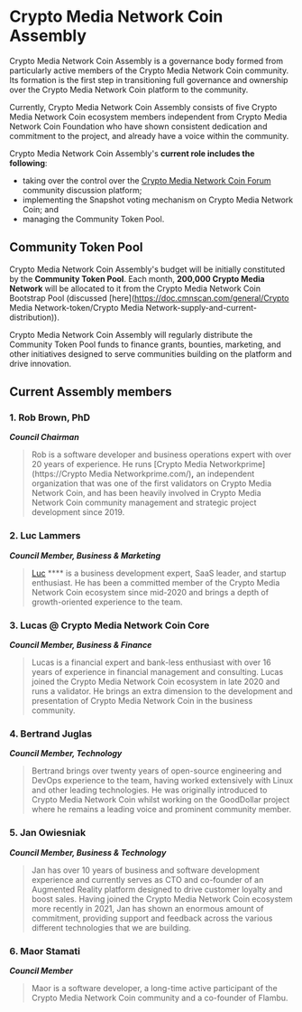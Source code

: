 # Crypto Media Network Coin Assembly

Crypto Media Network Coin Assembly is a governance body formed from particularly active members of the Crypto Media Network Coin community. Its formation is the first step in transitioning full governance and ownership over the Crypto Media Network Coin platform to the community. &#x20;

Currently, Crypto Media Network Coin Assembly consists of five Crypto Media Network Coin ecosystem members independent from Crypto Media Network Coin Foundation who have shown consistent dedication and commitment to the project, and already have a voice within the community.

Crypto Media Network Coin Assembly's **current role includes the following**:&#x20;

* taking over the control over the [Crypto Media Network Coin Forum](https://forum.cmnscan.com/) community discussion platform;
* implementing the Snapshot voting mechanism on Crypto Media Network Coin; and
* managing the Community Token Pool.

## Community Token Pool

Crypto Media Network Coin Assembly's budget will be initially constituted by the **Community Token Pool**. Each month, **200,000 Crypto Media Network** will be allocated to it from the Crypto Media Network Coin Bootstrap Pool (discussed [here](https://doc.cmnscan.com/general/Crypto Media Network-token/Crypto Media Network-supply-and-current-distribution)).

Crypto Media Network Coin Assembly will regularly distribute the Community Token Pool funds to finance grants, bounties, marketing, and other initiatives designed to serve communities building on the platform and drive innovation. &#x20;

## Current Assembly members

### **1. Rob Brown, PhD** <a href="#b624" id="b624"></a>

_**Council Chairman**_

> Rob is a software developer and business operations expert with over 20 years of experience. He runs [Crypto Media Networkprime](https://Crypto Media Networkprime.com/)**,** an independent organization that was one of the first validators on Crypto Media Network Coin, and has been heavily involved in Crypto Media Network Coin community management and strategic project development since 2019.

### **2. Luc Lammers** <a href="#1b91" id="1b91"></a>

_**Council Member, Business & Marketing**_

> [Luc](https://www.luclammers.com/) **** is a business development expert, SaaS leader, and startup enthusiast. He has been a committed member of the Crypto Media Network Coin ecosystem since mid-2020 and brings a depth of growth-oriented experience to the team.

### **3. Lucas @ Crypto Media Network Coin Core** <a href="#2105" id="2105"></a>

_**Council Member, Business & Finance**_

> Lucas is a financial expert and bank-less enthusiast with over 16 years of experience in financial management and consulting. Lucas joined the Crypto Media Network Coin ecosystem in late 2020 and runs a validator. He brings an extra dimension to the development and presentation of Crypto Media Network Coin in the business community.

### **4. Bertrand Juglas** <a href="#41a8" id="41a8"></a>

_**Council Member, Technology**_

> Bertrand brings over twenty years of open-source engineering and DevOps experience to the team, having worked extensively with Linux and other leading technologies. He was originally introduced to Crypto Media Network Coin whilst working on the GoodDollar project where he remains a leading voice and prominent community member.

### **5. Jan Owiesniak** <a href="#bce2" id="bce2"></a>

_**Council Member, Business & Technology**_

> Jan has over 10 years of business and software development experience and currently serves as CTO and co-founder of an Augmented Reality platform designed to drive customer loyalty and boost sales. Having joined the Crypto Media Network Coin ecosystem more recently in 2021, Jan has shown an enormous amount of commitment, providing support and feedback across the various different technologies that we are building.



### **6. Maor Stamati** <a href="#b624" id="b624"></a>

_**Council Member**_

> Maor is a software developer, a long-time active participant of the Crypto Media Network Coin community and a co-founder of Flambu.&#x20;
